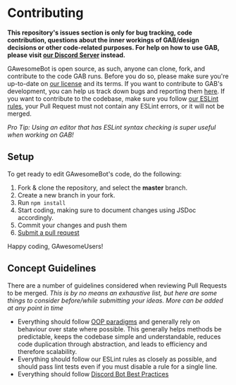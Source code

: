 # Contributing

**This repository's issues section is only for bug tracking, code contribution, questions about the inner workings of GAB/design decisions or other code-related purposes. For help on how to use GAB, please visit [our Discord Server](https://discord.gg/g2Yx8pb) instead.**

GAwesomeBot is open source, as such, anyone can clone, fork, and contribute to the code GAB runs. Before you do so, please make sure you're up-to-date on [our license](https://github.com/GAwesomeBot/api-next/blob/master/LICENSE) and its terms. If you want to contribute to GAB's development, you can help us track down bugs and reporting them [here](https://github.com/GAwesomeBot/api-next/issues). If you want to contribute to the codebase, make sure you follow [our ESLint rules](https://github.com/GAwesomeBot/api-next/blob/master/.eslintrc.json), your Pull Request must not contain any ESLint errors, or it will not be merged.

*Pro Tip: Using an editor that has ESLint syntax checking is super useful when working on GAB!*

## Setup

To get ready to edit GAwesomeBot's code, do the following:

1. Fork & clone the repository, and select the **master** branch.
2. Create a new branch in your fork.
3. Run `npm install`
4. Start coding, making sure to document changes using JSDoc accordingly.
5. Commit your changes and push them
6. [Submit a pull request](https://github.com/GAwesomeBot/api-next/pulls)

Happy coding, GAwesomeUsers!

## Concept Guidelines

There are a number of guidelines considered when reviewing Pull Requests to be merged. _This is by no means an exhaustive list, but here are some things to consider before/while submitting your ideas. More can be added at any point in time_

- Everything should follow [OOP paradigms](https://en.wikipedia.org/wiki/Object-oriented_programming) and generally rely on behaviour over state where possible. This generally helps methods be predictable, keeps the codebase simple and understandable, reduces code duplication through abstraction, and leads to efficiency and therefore scalability.
- Everything should follow our ESLint rules as closely as possible, and should pass lint tests even if you must disable a rule for a single line.
- Everything should follow [Discord Bot Best Practices](https://github.com/meew0/discord-bot-best-practices)
